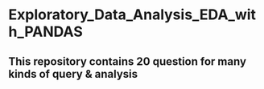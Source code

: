 # Exploratory_Data_Analysis_EDA_with_PANDAS
## This repository contains 20 question for many kinds of query & analysis
